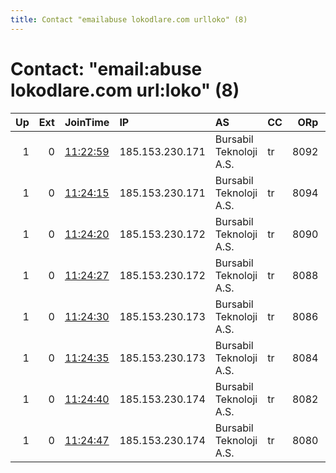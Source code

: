 ```yaml
---
title: Contact "emailabuse lokodlare.com urlloko" (8)
---
```


# Contact: "email:abuse lokodlare.com url:loko" (8)

|   Up |   Ext | JoinTime                                                                                              | IP              | AS                      | CC   |   ORp |   Dirp | OS    | Version   | Nickname       |   eFamMembers |
|-----:|------:|:------------------------------------------------------------------------------------------------------|:----------------|:------------------------|:-----|------:|-------:|:------|:----------|:---------------|--------------:|
|    1 |     0 | [11:22:59](https://nusenu.github.io/OrNetStats/w/relay/8A2D57192B04D8838F46853EB94F469D85C246FB.html) | 185.153.230.171 | Bursabil Teknoloji A.S. | tr   |  8092 |      0 | Linux | 0.4.6.8   | sahTRicebeer08 |           102 |
|    1 |     0 | [11:24:15](https://nusenu.github.io/OrNetStats/w/relay/2955C5B2E36966D57A788A17DE2DF12C711BBAE9.html) | 185.153.230.171 | Bursabil Teknoloji A.S. | tr   |  8094 |      0 | Linux | 0.4.6.8   | sahTRicebeer07 |           102 |
|    1 |     0 | [11:24:20](https://nusenu.github.io/OrNetStats/w/relay/AF85E6556FD5692BC554A93BAC9FACBFC2D79EFD.html) | 185.153.230.172 | Bursabil Teknoloji A.S. | tr   |  8090 |      0 | Linux | 0.4.6.8   | sahTRicebeer06 |           102 |
|    1 |     0 | [11:24:27](https://nusenu.github.io/OrNetStats/w/relay/AA2B447C64FC472BC9C3BE5A39371684EA80CEBA.html) | 185.153.230.172 | Bursabil Teknoloji A.S. | tr   |  8088 |      0 | Linux | 0.4.6.8   | sahTRicebeer05 |           102 |
|    1 |     0 | [11:24:30](https://nusenu.github.io/OrNetStats/w/relay/C36530EEBCBDE2829D461149A79D1A88D39863F3.html) | 185.153.230.173 | Bursabil Teknoloji A.S. | tr   |  8086 |      0 | Linux | 0.4.6.8   | sahTRicebeer04 |           102 |
|    1 |     0 | [11:24:35](https://nusenu.github.io/OrNetStats/w/relay/D5FD7D2186F5E2BA2E24C48D84F58439962C309C.html) | 185.153.230.173 | Bursabil Teknoloji A.S. | tr   |  8084 |      0 | Linux | 0.4.6.8   | sahTRicebeer03 |           102 |
|    1 |     0 | [11:24:40](https://nusenu.github.io/OrNetStats/w/relay/EAA6746B3E63BC41340E70749E41869CE67FE3F4.html) | 185.153.230.174 | Bursabil Teknoloji A.S. | tr   |  8082 |      0 | Linux | 0.4.6.8   | sahTRicebeer02 |           102 |
|    1 |     0 | [11:24:47](https://nusenu.github.io/OrNetStats/w/relay/1283C667BEDF71FC9F0C8B501C59841B8DE3084B.html) | 185.153.230.174 | Bursabil Teknoloji A.S. | tr   |  8080 |      0 | Linux | 0.4.6.8   | sahTRicebeer01 |           102 |
